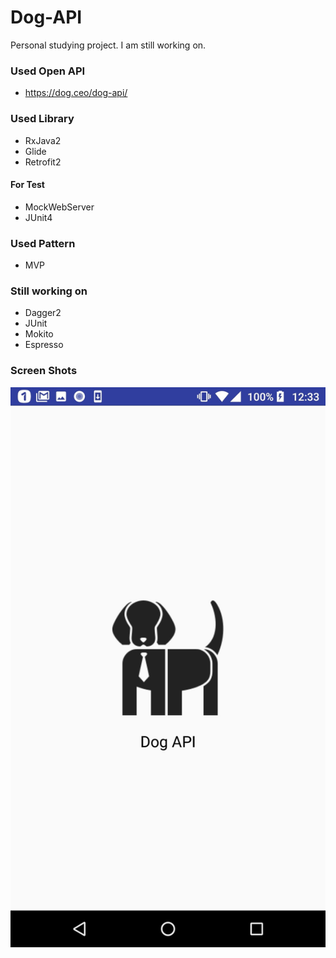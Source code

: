 # Dog-API
Personal studying project. I am still working on.

### Used Open API
- https://dog.ceo/dog-api/

### Used Library
- RxJava2
- Glide
- Retrofit2
#### For Test
- MockWebServer
- JUnit4

### Used Pattern
- MVP

### Still working on
- Dagger2
- JUnit
- Mokito
- Espresso

### Screen Shots
![GitHub Logo](/ScreenShot1.jpg)
